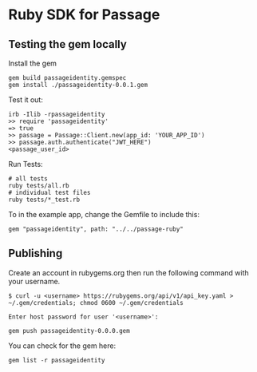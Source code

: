 # Ruby SDK for Passage

## Testing the gem locally

Install the gem

```
gem build passageidentity.gemspec
gem install ./passageidentity-0.0.1.gem
```

Test it out:

```
irb -Ilib -rpassageidentity
>> require 'passageidentity'
=> true
>> passage = Passage::Client.new(app_id: 'YOUR_APP_ID')
>> passage.auth.authenticate("JWT_HERE")
<passage_user_id>
```

Run Tests:

```
# all tests
ruby tests/all.rb
# individual test files
ruby tests/*_test.rb
```

To in the example app, change the Gemfile to include this:

```
gem "passageidentity", path: "../../passage-ruby"
```

## Publishing

Create an account in rubygems.org then run the following command with your username.

```
$ curl -u <username> https://rubygems.org/api/v1/api_key.yaml >
~/.gem/credentials; chmod 0600 ~/.gem/credentials

Enter host password for user '<username>':
```

```
gem push passageidentity-0.0.0.gem
```

You can check for the gem here:

```
gem list -r passageidentity
```
